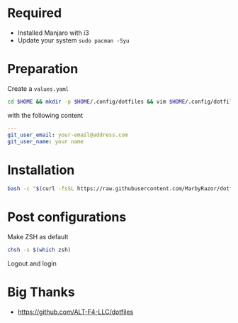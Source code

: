 # Required

- Installed Manjaro with i3
- Update your system `sudo pacman -Syu`

# Preparation

Create a `values.yaml`

```bash
cd $HOME && mkdir -p $HOME/.config/dotfiles && vim $HOME/.config/dotfiles/values.yaml
```

with the following content

```yaml
---
git_user_email: your-email@address.com
git_user_name: your name
```

# Installation

```bash
bash -c "$(curl -fsSL https://raw.githubusercontent.com/MarbyRazor/dotfiles-ansible/main/bin/dotfiles)"
```

# Post configurations

Make ZSH as default

```bash
chsh -s $(which zsh)
```

Logout and login

# Big Thanks

- https://github.com/ALT-F4-LLC/dotfiles
